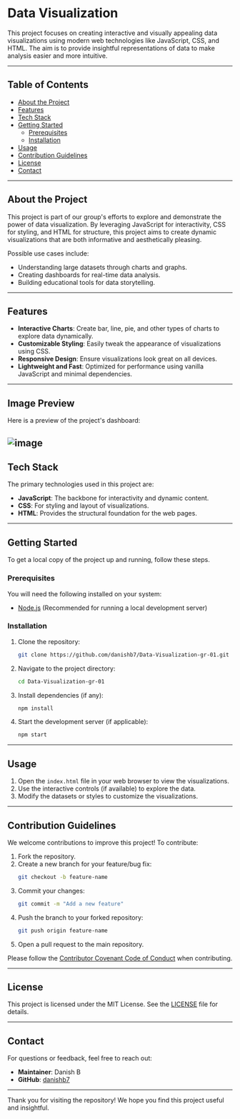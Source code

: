 # Data Visualization

This project focuses on creating interactive and visually appealing data visualizations using modern web technologies like JavaScript, CSS, and HTML. The aim is to provide insightful representations of data to make analysis easier and more intuitive.

---

## Table of Contents

- [About the Project](#about-the-project)
- [Features](#features)
- [Tech Stack](#tech-stack)
- [Getting Started](#getting-started)
  - [Prerequisites](#prerequisites)
  - [Installation](#installation)
- [Usage](#usage)
- [Contribution Guidelines](#contribution-guidelines)
- [License](#license)
- [Contact](#contact)

---

## About the Project

This project is part of our group's efforts to explore and demonstrate the power of data visualization. By leveraging JavaScript for interactivity, CSS for styling, and HTML for structure, this project aims to create dynamic visualizations that are both informative and aesthetically pleasing.

Possible use cases include:

- Understanding large datasets through charts and graphs.
- Creating dashboards for real-time data analysis.
- Building educational tools for data storytelling.

---

## Features

- **Interactive Charts**: Create bar, line, pie, and other types of charts to explore data dynamically.
- **Customizable Styling**: Easily tweak the appearance of visualizations using CSS.
- **Responsive Design**: Ensure visualizations look great on all devices.
- **Lightweight and Fast**: Optimized for performance using vanilla JavaScript and minimal dependencies.

---

## Image Preview

Here is a preview of the project's dashboard:

![image](https://github.com/user-attachments/assets/c4e4a034-a679-4b94-829a-ad695e2ab786)
---

## Tech Stack

The primary technologies used in this project are:

- **JavaScript**: The backbone for interactivity and dynamic content.
- **CSS**: For styling and layout of visualizations.
- **HTML**: Provides the structural foundation for the web pages.

---

## Getting Started

To get a local copy of the project up and running, follow these steps.

### Prerequisites

You will need the following installed on your system:

- [Node.js](https://nodejs.org/) (Recommended for running a local development server)

### Installation

1. Clone the repository:
   ```bash
   git clone https://github.com/danishb7/Data-Visualization-gr-01.git
   ```
2. Navigate to the project directory:
   ```bash
   cd Data-Visualization-gr-01
   ```

3. Install dependencies (if any):
   ```bash
   npm install
   ```

4. Start the development server (if applicable):
   ```bash
   npm start
   ```

---

## Usage

1. Open the `index.html` file in your web browser to view the visualizations.
2. Use the interactive controls (if available) to explore the data.
3. Modify the datasets or styles to customize the visualizations.


---

## Contribution Guidelines

We welcome contributions to improve this project! To contribute:

1. Fork the repository.
2. Create a new branch for your feature/bug fix:
   ```bash
   git checkout -b feature-name
   ```
3. Commit your changes:
   ```bash
   git commit -m "Add a new feature"
   ```
4. Push the branch to your forked repository:
   ```bash
   git push origin feature-name
   ```
5. Open a pull request to the main repository.

Please follow the [Contributor Covenant Code of Conduct](https://www.contributor-covenant.org/) when contributing.

---

## License

This project is licensed under the MIT License. See the [LICENSE](LICENSE) file for details.

---

## Contact

For questions or feedback, feel free to reach out:

- **Maintainer**: Danish B
- **GitHub**: [danishb7](https://github.com/danishb7)

---

Thank you for visiting the repository! We hope you find this project useful and insightful.
